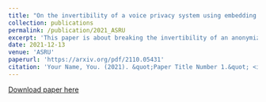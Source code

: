 ```yaml
---
title: "On the invertibility of a voice privacy system using embedding alignment"
collection: publications
permalink: /publication/2021_ASRU
excerpt: 'This paper is about breaking the invertibility of an anonymization system using unsupervised alignments on x-vectors.'
date: 2021-12-13
venue: 'ASRU'
paperurl: 'https://arxiv.org/pdf/2110.05431'
citation: 'Your Name, You. (2021). &quot;Paper Title Number 1.&quot; <i>Journal 1</i>. 1(1).'
---
```

[Download paper here](https://arxiv.org/pdf/2110.05431)
